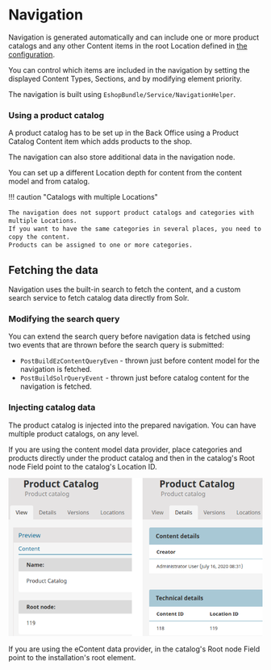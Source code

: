 # Navigation

Navigation is generated automatically and can include one or more product catalogs and any other Content items
in the root Location defined in [the configuration](navigation_configuration.md).

You can control which items are included in the navigation by setting the displayed Content Types,
Sections, and by modifying element priority.

The navigation is built using `EshopBundle/Service/NavigationHelper`.

### Using a product catalog

A product catalog has to be set up in the Back Office using a Product Catalog Content item
which adds products to the shop.

The navigation can also store additional data in the navigation node.

You can set up a different Location depth for content from the content model and from catalog.

!!! caution "Catalogs with multiple Locations"

    The navigation does not support product catalogs and categories with multiple Locations.
    If you want to have the same categories in several places, you need to copy the content.
    Products can be assigned to one or more categories.

## Fetching the data

Navigation uses the built-in search to fetch the content, and a custom search service to fetch catalog data directly from Solr.

### Modifying the search query

You can extend the search query before navigation data is fetched
using two events that are thrown before the search query is submitted:

- `PostBuildEzContentQueryEven` -  thrown just before content model for the navigation is fetched.
- `PostBuildSolrQueryEvent` - thrown just before catalog content for the navigation is fetched.

### Injecting catalog data

The product catalog is injected into the prepared navigation. You can have multiple product catalogs, on any level. 

If you are using the content model data provider, place categories and products directly under the product catalog
and then in the catalog's Root node Field point to the catalog's Location ID.

![](../img/navigation_6.png)

If you are using the eContent data provider, in the catalog's Root node Field point to the installation's root element.
